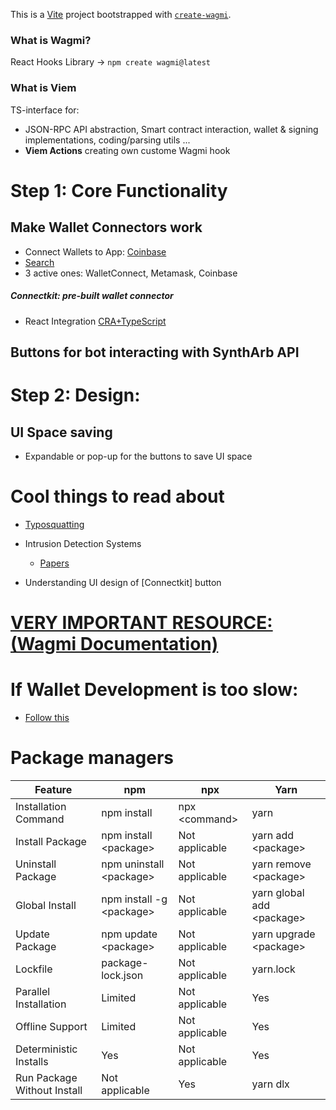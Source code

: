 This is a [Vite](https://vitejs.dev) project bootstrapped with [`create-wagmi`](https://github.com/wevm/wagmi/tree/main/packages/create-wagmi).

### What is Wagmi?
React Hooks Library -> `npm create wagmi@latest`

### What is Viem
TS-interface for:
- JSON-RPC API abstraction, Smart contract interaction, wallet & signing implementations, coding/parsing utils ...
- <b>Viem Actions</b> creating own custome Wagmi hook

# Step 1: Core Functionality
## Make Wallet Connectors work
- Connect Wallets to App: [Coinbase](https://docs.cdp.coinbase.com/wallet-sdk/docs/web3-react)
- [Search](https://www.perplexity.ai/search/what-is-the-alchemy-sdk-RCh57xFGQve8FoIRejvJRg)
- 3 active ones: WalletConnect, Metamask, Coinbase 

##### Connectkit: pre-built wallet connector
- React Integration [CRA+TypeScript](https://github.com/family/connectkit/tree/main/examples/cra)

## Buttons for bot interacting with SynthArb API

# Step 2: Design:
## UI Space saving
- Expandable or pop-up for the buttons to save UI space


# Cool things to read about
- [Typosquatting](chrome-extension://efaidnbmnnnibpcajpcglclefindmkaj/https://incolumitas.com/data/thesis.pdf)
- Intrusion Detection Systems 
    - [Papers](https://paperswithcode.com/task/intrusion-detection)

- Understanding UI design of [Connectkit] button

# [VERY IMPORTANT RESOURCE: (Wagmi Documentation)]()

# If Wallet Development is too slow:
- [Follow this](https://www.perplexity.ai/search/react-applications-are-too-mem-TCNrAgzfTgOz8iamjF06mw)


# Package managers
<table><thead><tr><th>Feature</th><th>npm</th><th>npx</th><th>Yarn</th></tr></thead><tbody><tr><td>Installation Command</td><td>npm install</td><td>npx &lt;command&gt;</td><td>yarn</td></tr><tr><td>Install Package</td><td>npm install &lt;package&gt;</td><td>Not applicable</td><td>yarn add &lt;package&gt;</td></tr><tr><td>Uninstall Package</td><td>npm uninstall &lt;package&gt;</td><td>Not applicable</td><td>yarn remove &lt;package&gt;</td></tr><tr><td>Global Install</td><td>npm install -g &lt;package&gt;</td><td>Not applicable</td><td>yarn global add &lt;package&gt;</td></tr><tr><td>Update Package</td><td>npm update &lt;package&gt;</td><td>Not applicable</td><td>yarn upgrade &lt;package&gt;</td></tr><tr><td>Lockfile</td><td>package-lock.json</td><td>Not applicable</td><td>yarn.lock</td></tr><tr><td>Parallel Installation</td><td>Limited</td><td>Not applicable</td><td>Yes</td></tr><tr><td>Offline Support</td><td>Limited</td><td>Not applicable</td><td>Yes</td></tr><tr><td>Deterministic Installs</td><td>Yes</td><td>Not applicable</td><td>Yes</td></tr><tr><td>Run Package Without Install</td><td>Not applicable</td><td>Yes</td><td>yarn dlx</td></tr></tbody></table>

